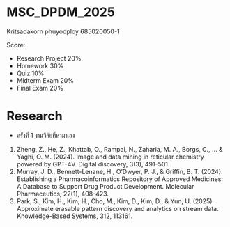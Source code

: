 # MSC_DPDM_2025
Kritsadakorn phuyodploy 685020050-1

Score:
* Research Project  20%
* Homework  30%
* Quiz  10%
* Midterm Exam  20%
* Final Exam  20%



# Research

* ครั้งที่ 1 งานวิจัยที่หามาเอง
1) Zheng, Z., He, Z., Khattab, O., Rampal, N., Zaharia, M. A., Borgs, C., ... & Yaghi, O. M. (2024). Image and data mining in reticular chemistry powered by GPT-4V. Digital discovery, 3(3), 491-501.
2) Murray, J. D., Bennett-Lenane, H., O’Dwyer, P. J., & Griffin, B. T. (2024). Establishing a Pharmacoinformatics Repository of Approved Medicines: A Database to Support Drug Product Development. Molecular Pharmaceutics, 22(1), 408-423.
3) Park, S., Kim, H., Kim, H., Cho, M., Kim, D., Kim, D., & Yun, U. (2025). Approximate erasable pattern discovery and analytics on stream data. Knowledge-Based Systems, 312, 113161.
